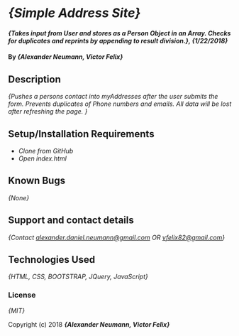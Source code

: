 # _{Simple Address Site}_

#### _{Takes input from User and stores as a Person Object in an Array. Checks for duplicates and reprints by appending to result division.}, {1/22/2018}_

#### By _**{Alexander Neumann, Victor Felix}**_

## Description

_{Pushes a persons contact into myAddresses after the user submits the form. Prevents duplicates of Phone numbers and emails. All data will be lost after refreshing the page. }_

## Setup/Installation Requirements

* _Clone from GitHub_
* _Open index.html_

## Known Bugs

_{None}_

## Support and contact details

_{Contact alexander.daniel.neumann@gmail.com OR vfelix82@gmail.com}_

## Technologies Used

_{HTML, CSS, BOOTSTRAP, JQuery, JavaScript}_

### License

*{MIT}*

Copyright (c) 2018 **_{Alexander Neumann, Victor Felix}_**
